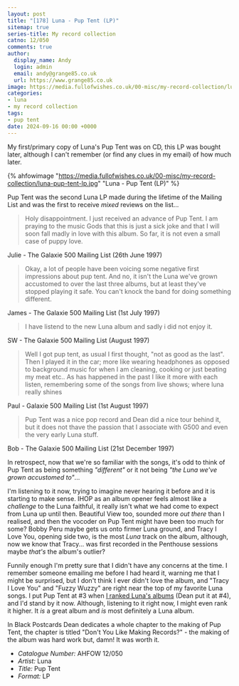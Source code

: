 ```yaml
---
layout: post
title: "[178] Luna - Pup Tent (LP)"
sitemap: true
series-title: My record collection
catno: 12/050
comments: true
author:
  display_name: Andy
  login: admin
  email: andy@grange85.co.uk
  url: https://www.grange85.co.uk
image: https://media.fullofwishes.co.uk/00-misc/my-record-collection/luna-pup-tent-lp.jpg
categories:
- luna
- my record collection
tags:
- pup tent
date: 2024-09-16 00:00 +0000
---
```

My first/primary copy of Luna's Pup Tent was on CD, this LP was bought later, although I can't remember (or find any clues in my email) of how much later.

{% ahfowimage "https://media.fullofwishes.co.uk/00-misc/my-record-collection/luna-pup-tent-lp.jpg" "Luna - Pup Tent (LP)" %}

Pup Tent was the second Luna LP made during the lifetime of the Mailing List and was the first to receive _mixed_ reviews on the list...

<blockquote>
Holy disappointment. I just received an advance of Pup Tent. I am praying
to the music Gods that this is just a sick joke and that I will soon fall
madly in love with this album. So far, it is not even a small case of puppy
love.
</blockquote>
<p class="caption">Julie - The Galaxie 500 Mailing List (26th June 1997)</p>

<blockquote>
Okay, a lot of people have been voicing some negative first impressions about
pup tent. And no, it isn't the Luna we've grown accustomed to over the last
three albums, but at least they've stopped playing it safe. You can't knock
the band for doing something different.
</blockquote>
<p class="caption">James - The Galaxie 500 Mailing List (1st July 1997)</p>

<blockquote>
I have listend to the new Luna album and sadly i did not enjoy it.
</blockquote>
<p class="caption">SW - The Galaxie 500 Mailing List (August 1997)</p>

<blockquote>
Well I got pup tent, as usual I first thought, "not as good as the
last". Then I played it in the car; more like wearing headphones as
opposed to background music for when I am cleaning, cooking or just
beating my meat etc.. As has happened in the past I like it more with
each listen, remembering some of the songs from live shows; where luna
really shines
</blockquote>
<p class="caption">Paul - Galaxie 500 Mailing List (1st August 1997)</p>

<blockquote>
Pup Tent was a nice pop record and Dean did a nice tour
behind it, but it does not thave the passion that I
associate with G500 and even the very early Luna stuff. 
</blockquote>
<p class="caption">Bob - The Galaxie 500 Mailing List (21st December 1997)</p>

In retrospect, now that we're so familiar with the songs, it's odd to think of Pup Tent as being something _"different"_ or it not being _"the Luna we've grown accustomed to"_...

I'm listening to it now, trying to imagine never hearing it before and it is starting to make sense. IHOP as an album opener feels almost like a _challenge_ to the Luna faithful, it really isn't what we had come to expect from Luna up until then. Beautiful View too, sounded more _out there_ than I realised, and then the vocoder on Pup Tent might have been too much for some? Bobby Peru maybe gets us onto firmer Luna ground, and Tracy I Love You, opening side two, is the most _Luna_ track on the album, although, now we know that Tracy... was first recorded in the Penthouse sessions maybe _that's_ the album's outlier?

Funnily enough I'm pretty sure that I didn't have any concerns at the time. I remember someone emailing me before I had heard it, warning me that I might be surprised, but I don't think I ever didn't love the album, and "Tracy I Love You" and "Fuzzy Wuzzy" are right near the top of my favorite Luna songs. I put Pup Tent at #3 when [I ranked Luna's albums](/2016/05/12/dean-wareham-ranks-lunas-studio-albums/) (Dean put it at #4), and I'd stand by it now. Although, listening to it right now, I might even rank it higher. It _is_ a great album and _is_ most definitely a Luna album.

In Black Postcards Dean dedicates a whole chapter to the making of Pup Tent, the chapter is titled "Don't You Like Making Records?" - the making of the album was hard work but, damn! It was worth it.


 - *Catalogue Number:* AHFOW 12/050
 - *Artist:* Luna
 - *Title:* Pup Tent
 - *Format:* LP
